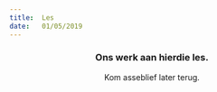 ```yaml
---
title:  Les
date:   01/05/2019
---
```


### <center>Ons werk aan hierdie les.</center>
<center>Kom asseblief later terug.</center>